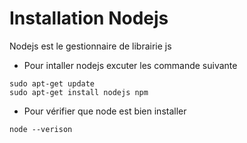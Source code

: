 # Installation Nodejs 

Nodejs est le gestionnaire de librairie js

- Pour intaller nodejs excuter les commande suivante
```shell
sudo apt-get update
sudo apt-get install nodejs npm
```
- Pour vérifier que node est bien installer 
```shell
node --verison
```